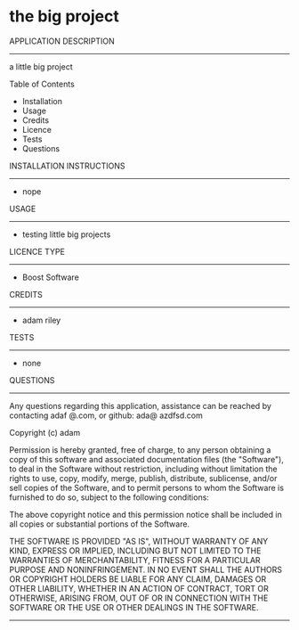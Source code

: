 # 
  
  the big project
  ===================

  APPLICATION DESCRIPTION
  ______________________________
  a little big project

  Table of Contents
  * Installation
  * Usage
  * Credits
  * Licence
  * Tests
  * Questions
  
  INSTALLATION INSTRUCTIONS
  ______________________________
  * nope

  USAGE 
  ______________________________
  * testing little big projects

  LICENCE TYPE
  ______________________________
  * Boost Software

  CREDITS
  ______________________________
  * adam riley

  TESTS
  ______________________________
  * none 

  QUESTIONS
  ______________________________
  Any questions regarding this application, assistance can be reached by contacting adaf @.com, or github: ada@ azdfsd.com

 

Copyright (c) adam 

Permission is hereby granted, free of charge, to any person obtaining a copy
of this software and associated documentation files (the "Software"), to deal
in the Software without restriction, including without limitation the rights
to use, copy, modify, merge, publish, distribute, sublicense, and/or sell
copies of the Software, and to permit persons to whom the Software is
furnished to do so, subject to the following conditions:

The above copyright notice and this permission notice shall be included in all
copies or substantial portions of the Software.

THE SOFTWARE IS PROVIDED "AS IS", WITHOUT WARRANTY OF ANY KIND, EXPRESS OR
IMPLIED, INCLUDING BUT NOT LIMITED TO THE WARRANTIES OF MERCHANTABILITY,
FITNESS FOR A PARTICULAR PURPOSE AND NONINFRINGEMENT. IN NO EVENT SHALL THE
AUTHORS OR COPYRIGHT HOLDERS BE LIABLE FOR ANY CLAIM, DAMAGES OR OTHER
LIABILITY, WHETHER IN AN ACTION OF CONTRACT, TORT OR OTHERWISE, ARISING FROM,
OUT OF OR IN CONNECTION WITH THE SOFTWARE OR THE USE OR OTHER DEALINGS IN THE
SOFTWARE.

---

